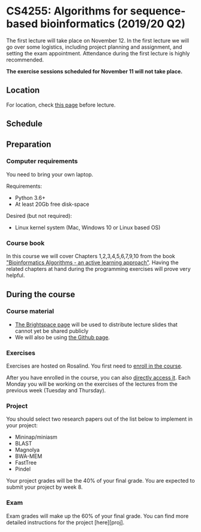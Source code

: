# CS4255: Algorithms for sequence-based bioinformatics (2019/20 Q2) #


The first lecture will take place on November 12. In the first lecture we will go over some logistics, including project planning and assignment, and setting the exam appointment. Attendance during the first lecture is highly recommended.

**The exercise sessions scheduled for November 11 will not take place.**

## Location

For location, check [this page](https://mytimetable.tudelft.nl/) before lecture.

## Schedule

## Preparation
### Computer requirements
You need to bring your own laptop. 

Requirements: 
* Python 3.6+
* At least 20Gb free disk-space

Desired (but not required): 
* Linux kernel system (Mac, Windows 10 or Linux based OS)

### Course book
In this course we will cover Chapters 1,2,3,4,5,6,7,9,10 from the book ["Bioinformatics Algorithms - an active learning approach"][book]. Having the related chapters at hand during the programming exercises will prove very helpful.

## During the course

### Course material

- [The Brightspace page][bs] will be used to distribute lecture slides that cannot yet be shared publicly
- We will also be using [the Github page](https://abeellab.github.io/cs4255/).

### Exercises 
Exercises are hosted on Rosalind. You first need to [enroll in the course](http://rosalind.info/classes/enroll/9c5fec1841/).

After you have enrolled in the course, you can also [directly access it][ex]. Each Monday you will be working on the exercises of the lectures from the previous week (Tuesday and Thursday). 

### Project
You should select two research papers out of the list below to implement in your project:
- Mininap/miniasm
- BLAST
- Magnolya
- BWA-MEM
- FastTree
- Pindel

Your project grades will be the 40% of your final grade. You are expected to submit your project by week 8.

### Exam
Exam grades will make up the 60% of your final grade.
You can find more detailed instructions for the project [here][proj].



[bs]: https://brightspace.tudelft.nl/d2l/home/212966
[ex]: http://rosalind.info/classes/661/
[book]: http://bioinformaticsalgorithms.com/
